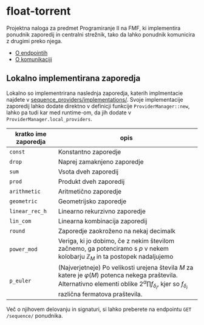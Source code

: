 # float-torrent
Projektna naloga za predmet Programiranje II na FMF, ki implementira ponudnik zaporedij in centralni strežnik, tako da lahko ponudnik komunicira z drugimi preko njega.

- [O endpointih](doc/endpoint.md)
- [O komunikaciji](doc/komunikacija.md)

## Lokalno implementirana zaporedja
Lokalno so implementrirana naslednja zaporedja, katerih implmentacie najdete v
[sequence_providers/implementations/](src/common/sequnce_providers/implementations/).
Svoje implementacije zaporedij lahko dodate direktno v definicji funkcije `ProviderManager::new`, lahko pa tudi kar med runtime-om, da jih dodate v `ProviderManager.local_providers`.

| kratko ime zaporedja | opis                 |
|----------------------|----------------------|
| `const`              | Konstantno zaporedje | 
| `drop`               | Naprej zamaknjeno zaporedje |
| `sum`                | Vsota dveh zaporedij |
| `prod`               | Produkt dveh zaporedij |
| `arithmetic`         | Aritmetično zaporedje |
| `geometric`          | Geometrijsko zaporedje |
| `linear_rec_h`       | Linearno rekurzivno zaporedje |
| `lin_com`            | Linearna kombinacija zaporedij |
| `round`              | Zaporedje zaokroženo na nekaj decimalk |
| `power_mod`          | Veriga, ki jo dobimo, če z nekim številom začnemo, ga potenciramo s $p$ v nekem kolobarju $\mathbb{Z}_M$ in ta postopek nadaljujemo
| `p_euler`            | (Najverjetneje) Po velikosti urejena števila $M$ za katere je $\varphi(M)$ potenca nekega praštevila. Alternativno elementi oblike $2^{\alpha} \prod f_{\delta_i}$, kjer so $f_{\delta_i}$ različna fermatova praštevila.

Več o njihovem delovanju in signaturi, si lahko preberete na
endpointu `GET /sequence/` ponudnika.
